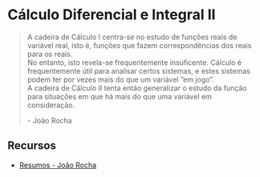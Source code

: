 # Cálculo Diferencial e Integral II

> A cadeira de Cálculo I centra-se no estudo de funções reais de variável real, isto é, funções que fazem correspondências dos reais para os reais.  
> No entanto, isto revela-se frequentemente insuficente. Cálculo é frequentemente útil para analisar certos sistemas, e estes sistemas podem ter por vezes mais do que um variável ”em jogo”.  
> A cadeira de Cálculo II tenta então generalizar o estudo da função para situações em que há mais do que uma variável em consideração.
>
> \- João Rocha

## Recursos

- [Resumos - João Rocha](https://drive.google.com/file/d/14Yzlr4939W5MQlrLWIhWF8v97GHaA1l4/view?usp=sharing)
